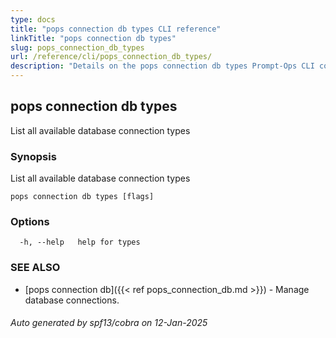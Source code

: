 ```yaml
---
type: docs
title: "pops connection db types CLI reference"
linkTitle: "pops connection db types"
slug: pops_connection_db_types
url: /reference/cli/pops_connection_db_types/
description: "Details on the pops connection db types Prompt-Ops CLI command"
---
```

## pops connection db types

List all available database connection types

### Synopsis

List all available database connection types

```
pops connection db types [flags]
```

### Options

```
  -h, --help   help for types
```

### SEE ALSO

* [pops connection db]({{< ref pops_connection_db.md >}})	 - Manage database connections.

###### Auto generated by spf13/cobra on 12-Jan-2025

